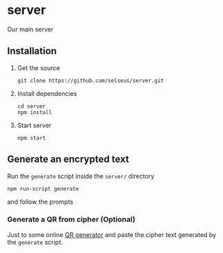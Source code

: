 # server
Our main server

## Installation
1. Get the source

    ```
    git clone https://github.com/selseus/server.git
    ```
2. Install dependencies

    ```
    cd server
    npm install
    ```

3. Start server

    ```
    npm start
    ```

## Generate an encrypted text
Run the `generate` script inside the `server/` directory

```
npm run-script generate
```
and follow the prompts

### Generate a QR from cipher (Optional)
Just to some online [QR generator](https://www.the-qrcode-generator.com/) and paste the cipher text generated by the `generate` script.
